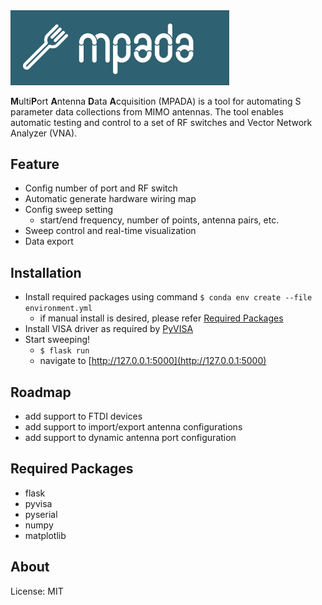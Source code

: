 
<img src="static/img/cover.png" alt="MPADA" class="center" width="350">

**M**ulti**P**ort **A**ntenna **D**ata **A**cquisition (MPADA) is a tool for automating S parameter data collections from MIMO antennas.
The tool enables automatic testing and control to a set of RF switches and Vector Network Analyzer (VNA).

## Feature

- Config number of port and RF switch
- Automatic generate hardware wiring map
- Config sweep setting 
    - start/end frequency, number of points, antenna pairs, etc.
- Sweep control and real-time visualization
- Data export

## Installation

- Install required packages using command ```$ conda env create --file environment.yml```
    - if manual install is desired, please refer [Required Packages](#Required--Packages)
- Install VISA driver as required by [PyVISA](https://pyvisa.readthedocs.io/en/latest/introduction/configuring.html)
- Start sweeping!
    - ```$ flask run```
    - navigate to [http://127.0.0.1:5000](http://127.0.0.1:5000)

## Roadmap 

- add support to FTDI devices
- add support to import/export antenna configurations
- add support to dynamic antenna port configuration

## Required Packages

- flask
- pyvisa
- pyserial
- numpy
- matplotlib

## About

License: MIT